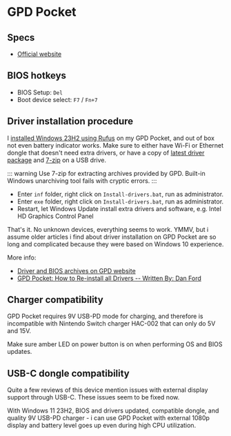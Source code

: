 # GPD Pocket

## Specs
- [Official website](https://gpd.hk/gpdpocket)

## BIOS hotkeys
- BIOS Setup: `Del`
- Boot device select: `F7` / `Fn+7`

## Driver installation procedure
I [installed Windows 23H2 using Rufus](/os/Windows11#install-on-unsupported-hardware) on my GPD Pocket, and out of box not even battery indicator works. Make sure to either have Wi-Fi or Ethernet dongle that doesn't need extra drivers, or have a copy of [latest driver package](https://mega.nz/#!ut9XHYjD!gl6NIFLjLFZqwiTrGoHUz72QHV5IOwkmwea-E_xupqE) and [7-zip](https://www.7-zip.org/download.html) on a USB drive.

::: warning
Use 7-zip for extracting archives provided by GPD. Built-in Windows unarchiving tool fails with cryptic errors.
:::

- Enter `inf` folder, right click on `Install-drivers.bat`, run as administrator.
- Enter `exe` folder, right click on `Install-drivers.bat`, run as administrator.
- Restart, let Windows Update install extra drivers and software, e.g. Intel HD Graphics Control Panel

That's it. No unknown devices, everything seems to work. YMMV, but i assume older articles i find about driver installation on GPD Pocket are so long and complicated because they were based on Windows 10 experience.

More info:
- [Driver and BIOS archives on GPD website](https://www.gpd.hk/gpdpocketfirmware)
- [GPD Pocket: How to Re-install all Drivers -- Written By: Dan Ford](https://www.dlford.io/gpd-pocket-drivers/)

## Charger compatibility
GPD Pocket requires 9V USB-PD mode for charging, and therefore is incompatible with Nintendo Switch charger HAC-002 that can only do 5V and 15V. 

Make sure amber LED on power button is on when performing OS and BIOS updates.

## USB-C dongle compatibility
Quite a few reviews of this device mention issues with external display support through USB-C. These issues seem to be fixed now. 

With Windows 11 23H2, BIOS and drivers updated, compatible dongle, and quality 9V USB-PD charger - i can use GPD Pocket with external 1080p display and battery level goes up even during high CPU utilization.
